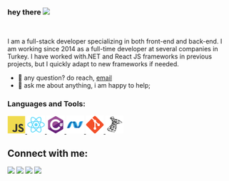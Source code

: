 ### hey there <img src="https://media.giphy.com/media/hvRJCLFzcasrR4ia7z/giphy.gif" width="25px">

<br />

I am a full-stack developer specializing in both front-end and back-end. I am working since 2014 as a full-time developer at several companies in Turkey. I have worked with.NET and React JS frameworks in previous projects, but I quickly adapt to new frameworks if needed.

- 💼 any question? do reach, [email](mailto:ebubekirguler06@gmail.com)
- 💬 ask me about anything, i am happy to help;

<h3 align="left">Languages and Tools:</h3>
<p align="left"> 
<a href="" target="_blank"> <img src="https://raw.githubusercontent.com/devicons/devicon/master/icons/javascript/javascript-original.svg" alt="javascript" width="40" height="40"/> </a> <a href="" target="_blank"> <img src="https://raw.githubusercontent.com/devicons/devicon/master/icons/react/react-original.svg" alt="React" width="40" height="40"/> </a><a href="" target="_blank"> <img src="https://raw.githubusercontent.com/devicons/devicon/master/icons/csharp/csharp-original.svg" alt="javascript" width="40" height="40"/> </a><a href="" target="_blank"> <img src="https://raw.githubusercontent.com/devicons/devicon/master/icons/dot-net/dot-net-original.svg" alt="javascript" width="40" height="40"/> </a><a href="" target="_blank"> <img src="https://raw.githubusercontent.com/devicons/devicon/master/icons/git/git-original.svg" alt="javascript" width="40" height="40"/> </a><a href="" target="_blank"> <img src="https://raw.githubusercontent.com/devicons/devicon/master/icons/microsoftsqlserver/microsoftsqlserver-plain.svg" alt="javascript" width="40" height="40"/> </a>
 </p>

## Connect with me:
<p align="left">
<a href = "https://www.linkedin.com/in/ebubekirguler"><img src="https://img.icons8.com/fluent/48/000000/linkedin.png"/></a>
<a href = "https://twitter.com/ebubekirguler06"><img src="https://img.icons8.com/fluent/48/000000/twitter.png"/></a>
<a href = "https://www.instagram.com/ebubekirguler06"><img src="https://img.icons8.com/fluent/48/000000/instagram-new.png"/></a>
<a href = "https://www.youtube.com/ebubekirguler"><img src="https://img.icons8.com/color/48/000000/youtube-play.png"/></a>
 
 </p>

